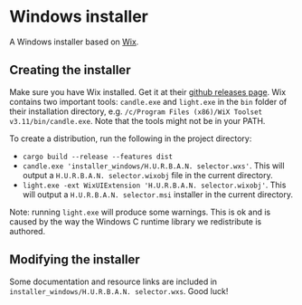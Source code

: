# Windows installer

A Windows installer based on [Wix](https://wixtoolset.org).

## Creating the installer

Make sure you have Wix installed. Get it at their [github releases
page](https://github.com/wixtoolset/wix3/releases/tag/wix3112rtm). Wix contains
two important tools: `candle.exe` and `light.exe` in the `bin` folder of their
installation directory, e.g. `/c/Program Files (x86)/WiX Toolset
v3.11/bin/candle.exe`. Note that the tools might not be in your PATH.

To create a distribution, run the following in the project directory:

- `cargo build --release --features dist`
- `candle.exe 'installer_windows/H.U.R.B.A.N. selector.wxs'`. This will
  output a `H.U.R.B.A.N. selector.wixobj` file in the current directory.
- `light.exe -ext WixUIExtension 'H.U.R.B.A.N. selector.wixobj'`. This will
  output a `H.U.R.B.A.N. selector.msi` installer in the current directory.

Note: running `light.exe` will produce some warnings. This is ok and is caused
by the way the Windows C runtime library we redistribute is authored.

## Modifying the installer

Some documentation and resource links are included in
`installer_windows/H.U.R.B.A.N. selector.wxs`. Good luck!
